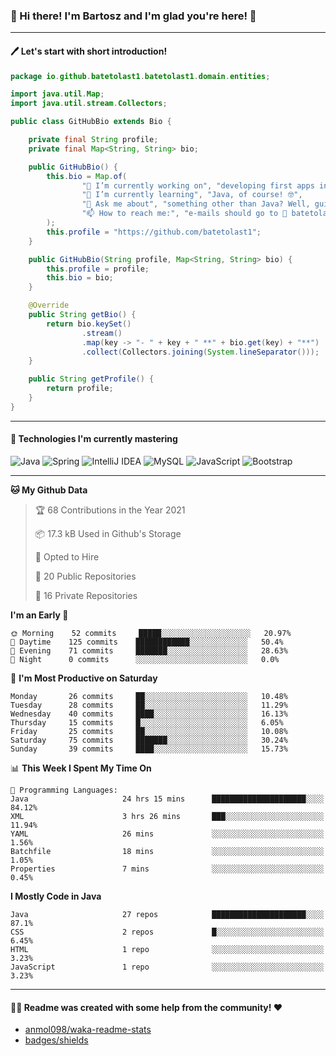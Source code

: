 ### 👋 Hi there! I'm Bartosz and I'm glad you're here! 🥰

-------

#### 🖊 Let's start with short introduction!

```Java
package io.github.batetolast1.batetolast1.domain.entities;

import java.util.Map;
import java.util.stream.Collectors;

public class GitHubBio extends Bio {

    private final String profile;
    private final Map<String, String> bio;

    public GitHubBio() {
        this.bio = Map.of(
                "🔭 I’m currently working on", "developing first apps in Spring 🍃",
                "🌱 I’m currently learning", "Java, of course! 🤓",
                "💬 Ask me about", "something other than Java? Well, guitars 🎸, fantasy 📖, PC 💻 and mobile 📲",
                "📫 How to reach me:", "e-mails should go to 📩 batetolast1@gmail.com; you can also say 👋"
        );
        this.profile = "https://github.com/batetolast1";
    }

    public GitHubBio(String profile, Map<String, String> bio) {
        this.profile = profile;
        this.bio = bio;
    }

    @Override
    public String getBio() {
        return bio.keySet()
                .stream()
                .map(key -> "- " + key + " **" + bio.get(key) + "**")
                .collect(Collectors.joining(System.lineSeparator()));
    }

    public String getProfile() {
        return profile;
    }
}
```

-------

#### 🚀 Technologies I'm currently mastering

![Java](https://img.shields.io/badge/Java-15-blue?logo=java)
![Spring](https://img.shields.io/badge/Spring-5.3-blue?logo=spring)
![IntelliJ IDEA](https://img.shields.io/badge/IntelliJ_IDEA-2020.2.3-blue?logo=intellij-idea)
![MySQL](https://img.shields.io/badge/MySQL-8.0.22-blue?logo=mysql)
![JavaScript](https://img.shields.io/badge/JavaScript-ES11-blue?logo=javascript)
![Bootstrap](https://img.shields.io/badge/Bootstrap-v4.5.2-blue?logo=bootstrap)

-------

<!--START_SECTION:waka-->
**🐱 My Github Data** 

> 🏆 68 Contributions in the Year 2021
 > 
> 📦 17.3 kB Used in Github's Storage 
 > 
> 💼 Opted to Hire
 > 
> 📜 20 Public Repositories 
 > 
> 🔑 16 Private Repositories  
 > 
**I'm an Early 🐤** 

```text
🌞 Morning    52 commits     █████░░░░░░░░░░░░░░░░░░░░   20.97% 
🌆 Daytime    125 commits    ████████████░░░░░░░░░░░░░   50.4% 
🌃 Evening    71 commits     ███████░░░░░░░░░░░░░░░░░░   28.63% 
🌙 Night      0 commits      ░░░░░░░░░░░░░░░░░░░░░░░░░   0.0%

```
📅 **I'm Most Productive on Saturday** 

```text
Monday       26 commits     ██░░░░░░░░░░░░░░░░░░░░░░░   10.48% 
Tuesday      28 commits     ██░░░░░░░░░░░░░░░░░░░░░░░   11.29% 
Wednesday    40 commits     ████░░░░░░░░░░░░░░░░░░░░░   16.13% 
Thursday     15 commits     █░░░░░░░░░░░░░░░░░░░░░░░░   6.05% 
Friday       25 commits     ██░░░░░░░░░░░░░░░░░░░░░░░   10.08% 
Saturday     75 commits     ███████░░░░░░░░░░░░░░░░░░   30.24% 
Sunday       39 commits     ████░░░░░░░░░░░░░░░░░░░░░   15.73%

```


📊 **This Week I Spent My Time On** 

```text
💬 Programming Languages: 
Java                     24 hrs 15 mins      █████████████████████░░░░   84.12% 
XML                      3 hrs 26 mins       ███░░░░░░░░░░░░░░░░░░░░░░   11.94% 
YAML                     26 mins             ░░░░░░░░░░░░░░░░░░░░░░░░░   1.56% 
Batchfile                18 mins             ░░░░░░░░░░░░░░░░░░░░░░░░░   1.05% 
Properties               7 mins              ░░░░░░░░░░░░░░░░░░░░░░░░░   0.45%

```

**I Mostly Code in Java** 

```text
Java                     27 repos            █████████████████████░░░░   87.1% 
CSS                      2 repos             █░░░░░░░░░░░░░░░░░░░░░░░░   6.45% 
HTML                     1 repo              ░░░░░░░░░░░░░░░░░░░░░░░░░   3.23% 
JavaScript               1 repo              ░░░░░░░░░░░░░░░░░░░░░░░░░   3.23%

```



<!--END_SECTION:waka-->

-------

#### 👨‍💻 Readme was created with some help from the community! ❤️

- [anmol098/waka-readme-stats](https://github.com/anmol098/waka-readme-stats)
- [badges/shields](https://github.com/badges/shields)
